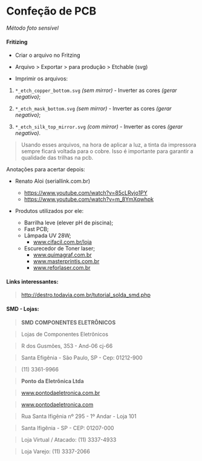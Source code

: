 # Confeção de PCB
_Método foto sensível_



#### Fritizing 

* Criar o arquivo no Fritzing

* Arquivo > Exportar > para produção > Etchable (svg)

* Imprimir os arquivos:

1. ```*_etch_copper_bottom.svg``` _(sem mirror)_ - Inverter as cores _(gerar negativo)_;

2. ```*_etch_mask_bottom.svg``` _(sem mirror)_ - Inverter as cores _(gerar negativo)_;

3. ```*_etch_silk_top_mirror.svg``` _(com mirror)_ - Inverter as cores _(gerar negativo)_.

 > Usando esses arquivos, na hora de aplicar a luz, a tinta da impressora sempre ficará voltada para o cobre. Isso é importante para garantir a qualidade das trilhas na pcb.


Anotações para acertar depois:
- Renato Aloi (seriallink.com.br)
  - https://www.youtube.com/watch?v=85cLRvjo1PY
  - https://www.youtube.com/watch?v=m_8YmXqwhpk
  
- Produtos utilizados por ele:
  - Barrilha leve (elever pH de piscina);
  - Fast PCB;
  - Lâmpada UV 28W;
    - www.cifacil.com.br/loja
  - Escurecedor de Toner laser; 
    - www.quimagraf.com.br
    - www.masterprintis.com.br
    - www.reforlaser.com.br

#### Links interessantes:

  > http://destro.todavia.com.br/tutorial_solda_smd.php


#### SMD - Lojas:

   > **SMD COMPONENTES ELETRÔNICOS**
 
   > Lojas de Componentes Eletrônicos
 
   > R dos Gusmões, 353 - And-06 cj-66 
 
   > Santa Efigênia - São Paulo, SP - Cep: 01212-900
 
   > (11) 3361-9966
  
   > 
 
  
   > **Ponto da Eletrônica Ltda**
 
   > www.pontodaeletronica.com.br
 
   > www.pontodaeletronica.com 
 
   > Rua Santa Ifigênia nº 295 - 1º Andar - Loja 101 
 
   > Santa Ifigênia - SP - CEP: 01207-000
 
   > Loja Virtual / Atacado: (11) 3337-4933 
 
   > Loja Varejo: (11) 3337-2066
